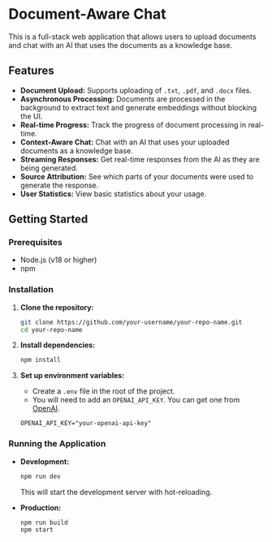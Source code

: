 # Document-Aware Chat

This is a full-stack web application that allows users to upload documents and chat with an AI that uses the documents as a knowledge base.

## Features

- **Document Upload:** Supports uploading of `.txt`, `.pdf`, and `.docx` files.
- **Asynchronous Processing:** Documents are processed in the background to extract text and generate embeddings without blocking the UI.
- **Real-time Progress:** Track the progress of document processing in real-time.
- **Context-Aware Chat:** Chat with an AI that uses your uploaded documents as a knowledge base.
- **Streaming Responses:** Get real-time responses from the AI as they are being generated.
- **Source Attribution:** See which parts of your documents were used to generate the response.
- **User Statistics:** View basic statistics about your usage.

## Getting Started

### Prerequisites

- Node.js (v18 or higher)
- npm

### Installation

1. **Clone the repository:**
   ```sh
   git clone https://github.com/your-username/your-repo-name.git
   cd your-repo-name
   ```

2. **Install dependencies:**
   ```sh
   npm install
   ```

3. **Set up environment variables:**
   - Create a `.env` file in the root of the project.
   - You will need to add an `OPENAI_API_KEY`. You can get one from [OpenAI](https://platform.openai.com/account/api-keys).
   ```
   OPENAI_API_KEY="your-openai-api-key"
   ```

### Running the Application

- **Development:**
  ```sh
  npm run dev
  ```
  This will start the development server with hot-reloading.

- **Production:**
  ```sh
  npm run build
  npm start
  ```
